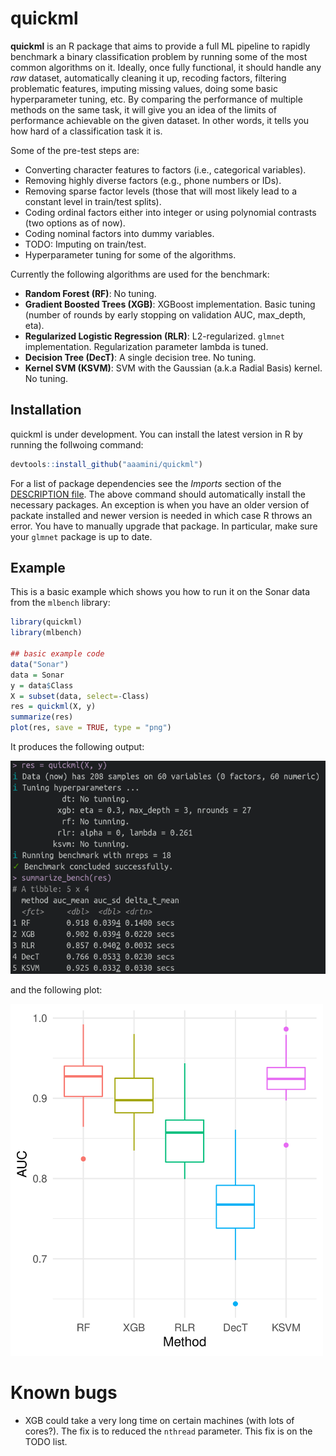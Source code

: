 
<!-- README.md is generated from README.Rmd. Please edit that file -->

# quickml

<!-- badges: start -->
<!-- badges: end -->

**quickml** is an R package that aims to provide a full ML pipeline to
rapidly benchmark a binary classification problem by running some of the
most common algorithms on it. Ideally, once fully functional, it should
handle any *raw* dataset, automatically cleaning it up, recoding
factors, filtering problematic features, imputing missing values, doing
some basic hyperparameter tuning, etc. By comparing the performance of multiple methods on the same task,
it will give you an idea of the limits of performance achievable on the
given dataset. In other words, it tells you how hard of a classification
task it is.

Some of the pre-test steps are:

-   Converting character features to factors (i.e., categorical
    variables).
-   Removing highly diverse factors (e.g., phone numbers or IDs).
-   Removing sparse factor levels (those that will most likely lead to a constant level in train/test splits).
-   Coding ordinal factors either into integer or using polynomial contrasts (two options as of now).
-   Coding nominal factors into dummy variables.
-   TODO: Imputing on train/test.
-   Hyperparameter tuning for some of the algorithms.

Currently the following algorithms are used for the benchmark:

-   **Random Forest (RF)**: No tuning.
-   **Gradient Boosted Trees (XGB)**: XGBoost implementation. Basic tuning (number of rounds by early stopping on validation AUC, max_depth, eta).
-   **Regularized Logistic Regression (RLR)**: L2-regularized. `glmnet` implementation.
    <!--- with alpha parameter decided between 0 or 1 (L2 vs. L1regularization, respectively) during hyperparameter tuning.--->
    Regularization parameter lambda is tuned.
-   **Decision Tree (DecT)**: A single decision tree. No tuning.
-   **Kernel SVM (KSVM)**: SVM with the Gaussian (a.k.a Radial Basis) kernel. No tuning.

## Installation

quickml is under development. You can install the latest version in R by running the follwoing command:

``` r
devtools::install_github("aaamini/quickml")
```
For a list of package dependencies see the *Imports* section of the [DESCRIPTION file](https://github.com/aaamini/quickml/blob/main/DESCRIPTION). The above command should automatically install the necessary packages. An exception is when you have an older version of packate installed and newer version is needed in which case R throws an error. You have to manually upgrade that package. In particular, make sure your `glmnet` package is up to date.

## Example

This is a basic example which shows you how to run it on the Sonar data from the `mlbench` library:

``` r
library(quickml)
library(mlbench)

## basic example code
data("Sonar")
data = Sonar
y = data$Class
X = subset(data, select=-Class)
res = quickml(X, y)
summarize(res)
plot(res, save = TRUE, type = "png")
```

It produces the following output:

<img src="man/figures/quickml_output.png" alt="drawing" width="550"/>

and the following plot:

<img src="man/figures/auc_boxplot.png" alt="drawing" width="500"/>

# Known bugs
- XGB could take a very long time on certain machines (with lots of cores?). The fix is to reduced the `nthread` parameter. This fix is on the TODO list.




